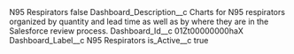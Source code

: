 <?xml version="1.0" encoding="UTF-8"?>
<CustomMetadata xmlns="http://soap.sforce.com/2006/04/metadata" xmlns:xsi="http://www.w3.org/2001/XMLSchema-instance" xmlns:xsd="http://www.w3.org/2001/XMLSchema">
    <label>N95 Respirators</label>
    <protected>false</protected>
    <values>
        <field>Dashboard_Description__c</field>
        <value xsi:type="xsd:string">Charts for N95 respirators organized by quantity and lead time as well as by where they are in the Salesforce review process.</value>
    </values>
    <values>
        <field>Dashboard_Id__c</field>
        <value xsi:type="xsd:string">01Zt00000000haX</value>
    </values>
    <values>
        <field>Dashboard_Label__c</field>
        <value xsi:type="xsd:string">N95 Respirators</value>
    </values>
    <values>
        <field>is_Active__c</field>
        <value xsi:type="xsd:boolean">true</value>
    </values>
</CustomMetadata>
